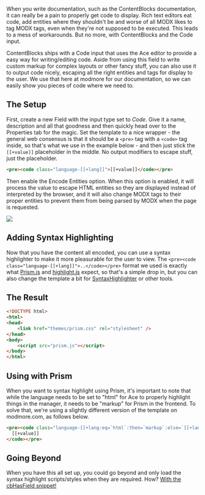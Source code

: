
When you write documentation, such as the ContentBlocks documentation, it can really be a pain to properly get code to display. Rich text editors eat code, add entities where they shouldn't be and worse of all MODX likes to tag MODX tags, even when they're not supposed to be executed. This leads to a mess of workarounds. But no more, with ContentBlocks and the Code input.

ContentBlocks ships with a Code input that uses the Ace editor to provide a easy way for writing/editing code. Aside from using this field to write custom markup for complex layouts or other fancy stuff, you can also use it to output code nicely, escaping all the right entities and tags for display to the user. We use that here at modmore for our documentation, so we can easily show you pieces of code where we need to.

## The Setup

First, create a new Field with the input type set to _Code_. Give it a name, description and all that goodness and then quickly head over to the Properties tab for the magic. Set the template to a nice wrapper - the general web consensus is that it should be a `<pre>` tag with a `<code>` tag inside, so that's what we use in the example below - and then just stick the `[[+value]]` placeholder in the middle. No output modifiers to escape stuff, just the placeholder.
```` HTML
<pre><code class="language-[[+lang]]">[[+value]]</code></pre>
````
Then enable the Encode Entities option. When this option is enabled, it will process the value to escape HTML entities so they are displayed instead of interpreted by the browser, and it will also change MODX tags to their proper entities to prevent them from being parsed by MODX when the page is requested.

[![](https://assets.modmore.com/uploads/2014/04/1398430219_21e911263f5f5d67fad675fd2e6a746e.png)](https://assets.modmore.com/uploads/2014/04/1398430219_21e911263f5f5d67fad675fd2e6a746e.png)

## Adding Syntax Highlighting

Now that you have the content all encoded, you can use a syntax highlighter to make it more pleasurable for the user to view. The `<pre><code class="language-[[+lang]]">..</code></pre>` format we used is exactly what [Prism.js](http://prismjs.com/) and [highlight.js](http://highlightjs.org/) expect, so that's a simple drop in, but you can also change the template a bit for [SyntaxHighlighter](http://alexgorbatchev.com/SyntaxHighlighter/) or other tools.

## The Result
```` HTML
<!DOCTYPE html>
<html>
<head>
	<link href="themes/prism.css" rel="stylesheet" />
</head>
<body>
	<script src="prism.js"></script>
</body>
</html>
````
## Using with Prism

When you want to syntax highlight using Prism, it's important to note that while the language needs to be set to "html" for Ace to properly highlight things in the manager, it needs to be "markup" for Prism in the frontend. To solve that, we're using a slightly different version of the template on modmore.com, as follows below.
```` HTML
<pre><code class="language-[[+lang:eq=`html`:then=`markup`:else=`[[+lang]]`]]">
  [[+value]]
</code></pre>
````
## Going Beyond

When you have this all set up, you could go beyond and only load the syntax highlight scripts/styles when they are required. How? [With the cbHasField snippet!](Tips_Tricks/Load_Field_Specific_Resources/)
